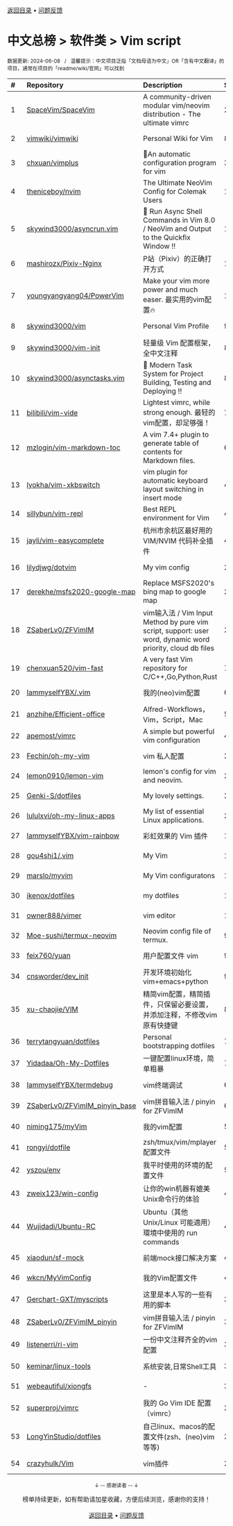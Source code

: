 <a href="https://gitee.com/GrowingGit/GitHub-Chinese-Top-Charts#github中文排行榜">返回目录</a> • <a href="/content/docs/feedback.md">问题反馈</a>

# 中文总榜 > 软件类 > Vim script
<sub>数据更新: 2024-06-08&nbsp;&nbsp;&nbsp;/&nbsp;&nbsp;&nbsp;温馨提示：中文项目泛指「文档母语为中文」OR「含有中文翻译」的项目，通常在项目的「readme/wiki/官网」可以找到</sub>

|#|Repository|Description|Stars|Updated|
|:-|:-|:-|:-|:-|
|1|[SpaceVim/SpaceVim](https://github.com/SpaceVim/SpaceVim)|A community-driven modular vim/neovim distribution - The ultimate vimrc|20147|2024-06-02|
|2|[vimwiki/vimwiki](https://github.com/vimwiki/vimwiki)|Personal Wiki for Vim|8612|2024-05-27|
|3|[chxuan/vimplus](https://github.com/chxuan/vimplus)|:rocket:An automatic configuration program for vim|3873|2024-06-05|
|4|[theniceboy/nvim](https://github.com/theniceboy/nvim)|The Ultimate NeoVim Config for Colemak Users|1960|2024-06-01|
|5|[skywind3000/asyncrun.vim](https://github.com/skywind3000/asyncrun.vim)|:rocket: Run Async Shell Commands in Vim 8.0 / NeoVim and Output to the Quickfix Window !!|1827|2024-05-22|
|6|[mashirozx/Pixiv-Nginx](https://github.com/mashirozx/Pixiv-Nginx)|P站（Pixiv）的正确打开方式|1697|2024-02-22|
|7|[youngyangyang04/PowerVim](https://github.com/youngyangyang04/PowerVim)|Make your vim more power and much easer. 最实用的vim配置🔥|1568|2024-05-08|
|8|[skywind3000/vim](https://github.com/skywind3000/vim)|Personal Vim Profile|900|2024-05-27|
|9|[skywind3000/vim-init](https://github.com/skywind3000/vim-init)|轻量级 Vim 配置框架，全中文注释|897|2024-05-22|
|10|[skywind3000/asynctasks.vim](https://github.com/skywind3000/asynctasks.vim)|:rocket: Modern Task System for Project Building, Testing and Deploying !!|890|2023-12-11|
|11|[bilibili/vim-vide](https://github.com/bilibili/vim-vide)|Lightest vimrc, while strong enough. 最轻的vim配置，却足够强！|785|2024-04-20|
|12|[mzlogin/vim-markdown-toc](https://github.com/mzlogin/vim-markdown-toc)|A vim 7.4+ plugin to generate table of contents for Markdown files.|601|2024-04-15|
|13|[lyokha/vim-xkbswitch](https://github.com/lyokha/vim-xkbswitch)|vim plugin for automatic keyboard layout switching in insert mode|476|2024-03-12|
|14|[sillybun/vim-repl](https://github.com/sillybun/vim-repl)|Best REPL environment for Vim|438|2024-01-16|
|15|[jayli/vim-easycomplete](https://github.com/jayli/vim-easycomplete)|杭州市余杭区最好用的 VIM/NVIM 代码补全插件|404|2024-04-15|
|16|[lilydjwg/dotvim](https://github.com/lilydjwg/dotvim)|My vim config|280|2024-05-24|
|17|[derekhe/msfs2020-google-map](https://github.com/derekhe/msfs2020-google-map)|Replace MSFS2020's bing map to google map|277|2024-04-21|
|18|[ZSaberLv0/ZFVimIM](https://github.com/ZSaberLv0/ZFVimIM)|vim输入法 / Vim Input Method by pure vim script, support: user word, dynamic word priority, cloud db files|201|2024-06-02|
|19|[chenxuan520/vim-fast](https://github.com/chenxuan520/vim-fast)|A very fast Vim repository for C/C++,Go,Python,Rust|75|2024-05-09|
|20|[IammyselfYBX/.vim](https://github.com/IammyselfYBX/.vim)|我的(neo)vim配置|64|2024-05-23|
|21|[anzhihe/Efficient-office](https://github.com/anzhihe/Efficient-office)|Alfred-Workflows，Vim，Script，Mac|57|2024-02-20|
|22|[apemost/vimrc](https://github.com/apemost/vimrc)|A simple but powerful vim configuration|40|2024-05-21|
|23|[Fechin/oh-my-vim](https://github.com/Fechin/oh-my-vim)|vim 私人配置|27|2024-01-31|
|24|[lemon0910/lemon-vim](https://github.com/lemon0910/lemon-vim)|lemon's config for vim and neovim.|23|2024-05-31|
|25|[Genki-S/dotfiles](https://github.com/Genki-S/dotfiles)|My lovely settings.|23|2024-04-04|
|26|[lululxvi/oh-my-linux-apps](https://github.com/lululxvi/oh-my-linux-apps)|My list of essential Linux applications.|22|2024-03-12|
|27|[IammyselfYBX/vim-rainbow](https://github.com/IammyselfYBX/vim-rainbow)|彩虹效果的 Vim 插件|17|2024-05-15|
|28|[gou4shi1/.vim](https://github.com/gou4shi1/.vim)|My Vim|15|2024-04-09|
|29|[marslo/myvim](https://github.com/marslo/myvim)|My Vim configuratons |15|2024-05-02|
|30|[ikenox/dotfiles](https://github.com/ikenox/dotfiles)|my dotfiles|11|2024-05-23|
|31|[owner888/vimer](https://github.com/owner888/vimer)|vim editor|11|2024-02-29|
|32|[Moe-sushi/termux-neovim](https://github.com/Moe-sushi/termux-neovim)|Neovim config file of termux.|9|2024-01-23|
|33|[feix760/yuan](https://github.com/feix760/yuan)|用户配置文件 vim|9|2023-12-20|
|34|[cnsworder/dev_init](https://github.com/cnsworder/dev_init)|开发环境初始化 vim+emacs+python|9|2024-01-30|
|35|[xu-chaojie/VIM](https://github.com/xu-chaojie/VIM)|精简vim配置，精简插件，只保留必要设置，并添加注释，不修改vim原有快捷键|8|2024-04-30|
|36|[terrytangyuan/dotfiles](https://github.com/terrytangyuan/dotfiles)|Personal bootstrapping dotfiles |7|2024-06-04|
|37|[Yidadaa/Oh-My-Dotfiles](https://github.com/Yidadaa/Oh-My-Dotfiles)|一键配置linux环境，简单粗暴|7|2024-01-12|
|38|[IammyselfYBX/termdebug](https://github.com/IammyselfYBX/termdebug)|vim终端调试|6|2024-05-13|
|39|[ZSaberLv0/ZFVimIM_pinyin_base](https://github.com/ZSaberLv0/ZFVimIM_pinyin_base)|vim拼音输入法 / pinyin for ZFVimIM|6|2024-02-22|
|40|[niming175/myVim](https://github.com/niming175/myVim)|我的vim配置|5|2024-05-08|
|41|[rongyi/dotfile](https://github.com/rongyi/dotfile)|zsh/tmux/vim/mplayer配置文件|5|2024-02-26|
|42|[yszou/env](https://github.com/yszou/env)|我平时使用的环境的配置文件|5|2024-05-08|
|43|[zweix123/win-config](https://github.com/zweix123/win-config)|让你的win机器有媲美Unix命令行的体验|4|2024-02-29|
|44|[Wujidadi/Ubuntu-RC](https://github.com/Wujidadi/Ubuntu-RC)|Ubuntu（其他 Unix/Linux 可能適用）環境中使用的 run commands|4|2024-03-21|
|45|[xiaodun/sf-mock](https://github.com/xiaodun/sf-mock)|前端mock接口解决方案|4|2024-01-05|
|46|[wkcn/MyVimConfig](https://github.com/wkcn/MyVimConfig)|我的Vim配置文件|4|2024-01-16|
|47|[Gerchart-GXT/myscripts](https://github.com/Gerchart-GXT/myscripts)|这里是本人写的一些有用的脚本|3|2024-01-08|
|48|[ZSaberLv0/ZFVimIM_pinyin](https://github.com/ZSaberLv0/ZFVimIM_pinyin)|vim拼音输入法 / pinyin for ZFVimIM|3|2024-01-12|
|49|[listenerri/ri-vim](https://github.com/listenerri/ri-vim)|一份中文注释齐全的vim配置|3|2024-05-25|
|50|[keminar/linux-tools](https://github.com/keminar/linux-tools)|系统安装,日常Shell工具|3|2024-01-05|
|51|[webeautiful/xiongfs](https://github.com/webeautiful/xiongfs)|-|3|2024-03-12|
|52|[superproj/vimrc](https://github.com/superproj/vimrc)|我的 Go Vim IDE 配置（vimrc）|2|2024-01-31|
|53|[LongYinStudio/dotfiles](https://github.com/LongYinStudio/dotfiles)|自己linux、macos的配置文件(zsh、(neo)vim等等)|2|2024-03-17|
|54|[crazyhulk/Vim](https://github.com/crazyhulk/Vim)|vim插件|2|2024-06-07|

<div align="center">
    <p><sub>↓ -- 感谢读者 -- ↓</sub></p>
    榜单持续更新，如有帮助请加星收藏，方便后续浏览，感谢你的支持！
</div>

<br/>

<div align="center"><a href="https://gitee.com/GrowingGit/GitHub-Chinese-Top-Charts#github中文排行榜">返回目录</a> • <a href="/content/docs/feedback.md">问题反馈</a></div>
